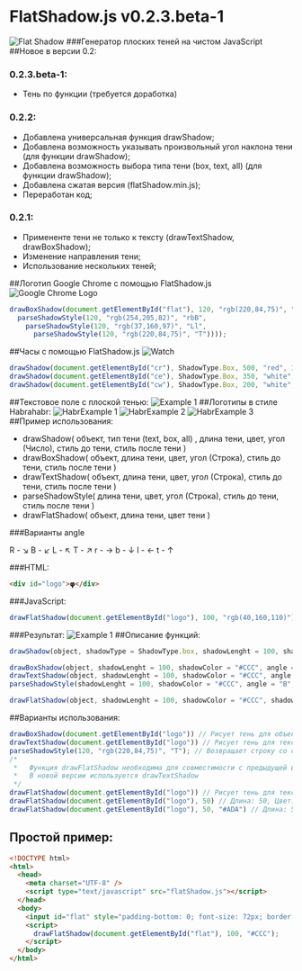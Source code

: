 # FlatShadow.js v0.2.3.beta-1
![Flat Shadow](http://storage3.static.itmages.ru/i/16/0721/h_1469088856_9927674_ffc2e1f0b7.png)
###Генератор плоских теней на чистом JavaScript
##Новое в версии 0.2:
### 0.2.3.beta-1:
* Тень по функции (требуется доработка) 

### 0.2.2:
* Добавлена универсальная функция drawShadow;
* Добавлена возможность указывать произвольный угол наклона тени (для функции drawShadow);
* Добавлена возможность выбора типа тени (box, text, all) (для функции drawShadow);
* Добавлена сжатая версия (flatShadow.min.js);
* Переработан код;

### 0.2.1:
* Примененте тени не только к тексту (drawTextShadow, drawBoxShadow);
* Изменение направления тени;
* Использование нескольких теней;

##Логотип Google Chrome с помощью FlatShadow.js
![Google Chrome Logo](http://storage9.static.itmages.ru/i/16/0722/h_1469165511_8914631_724befd6d6.png)
```JavaScript
drawBoxShadow(document.getElementById("flat"), 120, "rgb(220,84,75)", "TtRr",
  parseShadowStyle(120, "rgb(254,205,82)", "rbB",
    parseShadowStyle(120, "rgb(37,160,97)", "Ll",
      parseShadowStyle(120, "rgb(220,84,75)", "T"))));
```
##Часы с помощью FlatShadow.js
![Watch](http://storage2.static.itmages.ru/i/16/0722/h_1469188503_3671323_71ab72044c.png)
```JavaScript
drawShadow(document.getElementById("cr"), ShadowType.Box, 500, "red", 130);
drawShadow(document.getElementById("ce"), ShadowType.Box, 350, "white", 30);
drawShadow(document.getElementById("cw"), ShadowType.Box, 200, "white", 280);
```
##Текстовое поле с плоской тенью:
![Example 1](http://storage3.static.itmages.ru/i/16/0721/h_1469089627_4831789_e8080801fa.jpg)
##Логотипы в стиле Habrahabr:
![HabrExample 1](http://storage5.static.itmages.ru/i/16/0721/h_1469093205_7184148_f474e2dae3.png)
![HabrExample 2](http://storage5.static.itmages.ru/i/16/0721/h_1469093205_3319567_62e78868f8.png)
![HabrExample 3](http://storage4.static.itmages.ru/i/16/0721/h_1469093200_4283351_e7af337ab9.png)
##Пример использования:
* drawShadow( объект, тип тени (text, box, all) , длина тени, цвет, угол (Число), стиль до тени, стиль после тени )
* drawBoxShadow( объект, длина тени, цвет, угол (Строка), стиль до тени, стиль после тени )
* drawTextShadow( объект, длина тени, цвет, угол (Строка), стиль до тени, стиль после тени )
* parseShadowStyle( длина тени, цвет, угол (Строка), стиль до тени, стиль после тени )
* drawFlatShadow( объект, длина тени, цвет тени )

###Варианты angle

R - ↘︎
B - ↙︎
L - ↖︎
T - ↗︎
r - →
b - ↓
l - ←
t - ↑

###HTML:
```HTML
<div id="logo">𝞅</div>
```
###JavaScript:
```JavaScript
drawFlatShadow(document.getElementById("logo"), 100, "rgb(40,160,110)");
```
###Результат:
![Example 1](http://storage6.static.itmages.ru/i/16/0721/h_1469096290_2520834_b1b399132d.png)
##Описание функций:
```JavaScript
drawShadow(object, shadowType = ShadowType.box, shadowLenght = 100, shadowColor = "#CCC", angle = 45, shadowBefore = "", shadowAfter = "0 0 0 #000")

drawBoxShadow(object, shadowLenght = 100, shadowColor = "#CCC", angle = "B", shadowBefore = "", shadowAfter = "0 0 0 #000")
drawTextShadow(object, shadowLenght = 100, shadowColor = "#CCC", angle = "B", shadowBefore = "", shadowAfter = "0 0 0 #000")
parseShadowStyle(shadowLenght = 100, shadowColor = "#CCC", angle = "B", shadowBefore = "", shadowAfter = "0 0 0 #000")

drawFlatShadow(object, shadowLenght = 100, shadowColor = "#CCC", shadowBefore = "", shadowAfter = "0 0 0 #000")
```
##Варианты использования:
```JavaScript
drawBoxShadow(document.getElementById("logo")) // Рисует тень для объекта
drawTextShadow(document.getElementById("logo")) // Рисует тень для текста 
parseShadowStyle(120, "rgb(220,84,75)", "T"); // Возвращает строку со стилем слоя 
/*
 *   Функция drawFlatShadow необходима для совместимости с предыдущей версией
 *   В новой версии используется drawTextShadow
 */
drawFlatShadow(document.getElementById("logo")) // Рисует тень для текста объекта с id logo. Длина: 100, Цвет: #CCC
drawFlatShadow(document.getElementById("logo"), 50) // Длина: 50, Цвет: #CCC
drawFlatShadow(document.getElementById("logo"), 50, "#ADA") // Длина: 50, Цвет: #ADA
```

## Простой пример:

```HTML
<!DOCTYPE html>
<html>
  <head>
    <meta charset="UTF-8" />
    <script type="text/javascript" src="flatShadow.js"></script>
  </head>
  <body>
    <input id="flat" style="padding-bottom: 0; font-size: 72px; border: 0; border-bottom: 2px solid black;">
    <script>
      drawFlatShadow(document.getElementById("flat"), 100, "#CCC");
    </script>
  </body>
</html>
```
